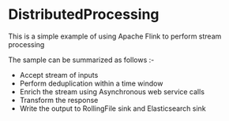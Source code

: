 # DistributedProcessing

This is a simple example of using Apache Flink to perform stream processing

The sample can be summarized as follows :-
- Accept stream of inputs
- Perform deduplication within a time window
- Enrich the stream using Asynchronous web service calls
- Transform the response
- Write the output to RollingFile sink and Elasticsearch sink
